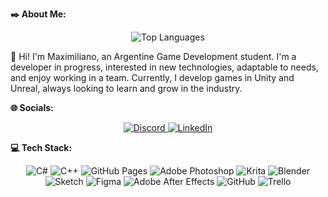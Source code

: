 **✒️ About Me:**

<p align="center">
  <img src="https://github-readme-stats.vercel.app/api/top-langs/?username=MaximilianoBarbieri&theme=vision-friendly-dark&hide_border=false&include_all_commits=false&count_private=false&layout=compact" alt="Top Languages" />
</p>

👋 Hi! I'm Maximiliano, an Argentine Game Development student. I'm a developer in progress, interested in new technologies, adaptable to needs, and enjoy working in a team. Currently, I develop games in Unity and Unreal, always looking to learn and grow in the industry.

**🌐 Socials:**

<p align="center">
  <a href="https://discord.gg/maxy120">
    <img src="https://img.shields.io/badge/Discord-%237289DA.svg?logo=discord&logoColor=white" alt="Discord" />
  </a>
  <a href="https://linkedin.com/in/maximiliano-barbieri/">
    <img src="https://img.shields.io/badge/LinkedIn-%230077B5.svg?logo=linkedin&logoColor=white" alt="LinkedIn" />
  </a>
</p>

**💻 Tech Stack:**

<p align="center">
  <img src="https://img.shields.io/badge/c%23-%23239120.svg?style=flat&logo=csharp&logoColor=white" alt="C#" />
  <img src="https://img.shields.io/badge/c++-%2300599C.svg?style=flat&logo=c%2B%2B&logoColor=white" alt="C++" />
  <img src="https://img.shields.io/badge/github%20pages-121013?style=flat&logo=github&logoColor=white" alt="GitHub Pages" />
  <img src="https://img.shields.io/badge/adobe%20photoshop-%2331A8FF.svg?style=flat&logo=adobe%20photoshop&logoColor=white" alt="Adobe Photoshop" />
  <img src="https://img.shields.io/badge/Krita-203759?style=flat&logo=krita&logoColor=EEF37B" alt="Krita" />
  <img src="https://img.shields.io/badge/blender-%23F5792A.svg?style=flat&logo=blender&logoColor=white" alt="Blender" />
  <img src="https://img.shields.io/badge/Sketch-FFB387?style=flat&logo=sketch&logoColor=black" alt="Sketch" />
  <img src="https://img.shields.io/badge/figma-%23F24E1E.svg?style=flat&logo=figma&logoColor=white" alt="Figma" />
  <img src="https://img.shields.io/badge/Adobe%20After%20Effects-9999FF.svg?style=flat&logo=Adobe%20After%20Effects&logoColor=white" alt="Adobe After Effects" />
  <img src="https://img.shields.io/badge/github-%23121011.svg?style=flat&logo=github&logoColor=white" alt="GitHub" />
  <img src="https://img.shields.io/badge/Trello-%23026AA7.svg?style=flat&logo=Trello&logoColor=white" alt="Trello" />
</p>
